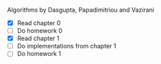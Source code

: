 Algorithms by Dasgupta, Papadimitriou and Vazirani

 - [X] Read chapter 0
 - [ ] Do homework 0
 - [X] Read chapter 1
 - [ ] Do implementations from chapter 1
 - [ ] Do homework 1
